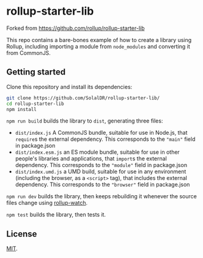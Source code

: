 # rollup-starter-lib

Forked from <a href="https://github.com/rollup/rollup-starter-lib">https://github.com/rollup/rollup-starter-lib</a>

This repo contains a bare-bones example of how to create a library using Rollup, including importing a module from `node_modules` and converting it from CommonJS.

## Getting started

Clone this repository and install its dependencies:

```bash
git clone https://github.com/SolalDR/rollup-starter-lib/
cd rollup-starter-lib
npm install
```

`npm run build` builds the library to `dist`, generating three files:

* `dist/index.js`
    A CommonJS bundle, suitable for use in Node.js, that `require`s the external dependency. This corresponds to the `"main"` field in package.json
* `dist/index.esm.js`
    an ES module bundle, suitable for use in other people's libraries and applications, that `import`s the external dependency. This corresponds to the `"module"` field in package.json
* `dist/index.umd.js`
    a UMD build, suitable for use in any environment (including the browser, as a `<script>` tag), that includes the external dependency. This corresponds to the `"browser"` field in package.json

`npm run dev` builds the library, then keeps rebuilding it whenever the source files change using [rollup-watch](https://github.com/rollup/rollup-watch).

`npm test` builds the library, then tests it.


## License

[MIT](LICENSE).
